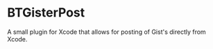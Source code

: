 BTGisterPost
============

A small plugin for Xcode that allows for posting of Gist's directly from Xcode.
